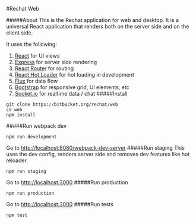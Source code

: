 #Rechat Web

#####About
This is the Rechat application for web and desktop.  It is a universal React application that renders both on the server side and on the client side.

It uses the following:
1. [React](http://facebook.github.io/react/) for UI views
2. [Express](http://expressjs.com/) for server side rendering
3. [React Router](https://github.com/rackt/react-router) for routing
4. [React Hot Loader](https://github.com/gaearon/react-hot-loader) for hot loading in development
5. [Flux](https://facebook.github.io/flux/) for data flow
6. [Bootstrap](http://getbootstrap.com/) for responsive grid, UI elements, etc
7. [Socket.io](http://socket.io//) for realtime data / chat
#####Install
```
git clone https://bitbucket.org/rechat/web
cd web
npm install
```
#####Run webpack dev
```
npm run development
```
Go to [http://localhost:8080/webpack-dev-server](http://localhost:8080/webpack-dev-server)
#####Run staging
This uses the dev config, renders server side and removes dev features like hot reloader.
```
npm run staging
```
Go to [http://localhost:3000](http://localhost:3000)
#####Run production
```
npm run production
```
Go to [http://localhost:3000](http://localhost:3000)
#####Run tests
```
npm test
```